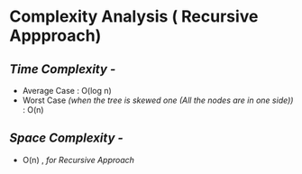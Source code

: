 # Complexity Analysis ( Recursive Appproach)

## _Time Complexity -_

- Average Case : O(log n) 
- Worst Case _(when the tree is skewed one (All the nodes are in one side))_ : O(n) 

## _Space Complexity -_
- O(n) , _for Recursive Approach_

